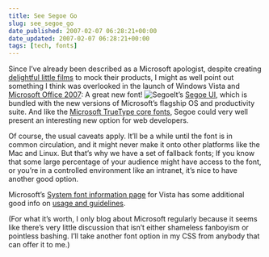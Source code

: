 ```yaml
---
title: See Segoe Go
slug: see_segoe_go
date_published: 2007-02-07 06:28:21+00:00
date_updated: 2007-02-07 06:28:21+00:00
tags: [tech, fonts]
---
```

Since I’ve already been described as a Microsoft apologist, despite creating [delightful little films](/2006/11/14/the_problem_is_) to mock their products, I might as well point out something I think was overlooked in the launch of Windows Vista and [Microsoft Office 2007](/2006/06/19/office_2007_is_): A great new font!
![Segoe](http://msdn.microsoft.com/library/en-us/UxGuide/UXGuide/Resources/WhatsNewInVista/images/fonts1.gif)It’s [Segoe UI](http://en.wikipedia.org/wiki/Segoe_UI), which is bundled with the new versions of Microsoft’s flagship OS and productivity suite. And like the [Microsoft TrueType core fonts](http://corefonts.sourceforge.net/), Segoe could very well present an interesting new option for web developers.

Of course, the usual caveats apply. It’ll be a while until the font is in common circulation, and it might never make it onto other platforms like the Mac and Linux. But that’s why we have a set of fallback fonts; If you know that some large percentage of your audience might have access to the font, or you’re in a controlled environment like an intranet, it’s nice to have another good option.

Microsoft’s [System font information page](http://msdn.microsoft.com/library/default.asp?url=/library/en-us/UxGuide/UXGuide/Resources/WhatsNewInVista/Fonts.asp) for Vista has some additional good info on [usage and guidelines](http://msdn.microsoft.com/library/default.asp?url=/library/en-us/UxGuide/UXGuide/Visuals/Fonts/Fonts.asp).

(For what it’s worth, I only blog about Microsoft regularly because it seems like there’s very little discussion that isn’t either shameless fanboyism or pointless bashing. I’ll take another font option in my CSS from anybody that can offer it to me.)
